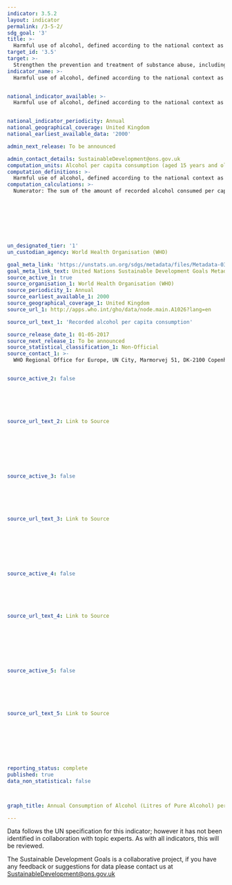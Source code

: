 ```yaml
---
indicator: 3.5.2
layout: indicator
permalink: /3-5-2/
sdg_goal: '3'
title: >-
  Harmful use of alcohol, defined according to the national context as alcohol per capita consumption (aged 15 years and older) within a calendar year in litres of pure alcohol
target_id: '3.5'
target: >-
  Strengthen the prevention and treatment of substance abuse, including narcotic drug abuse and harmful use of alcohol
indicator_name: >-
  Harmful use of alcohol, defined according to the national context as alcohol per capita consumption (aged 15 years and older) within a calendar year in litres of pure alcohol


national_indicator_available: >-
  Harmful use of alcohol, defined according to the national context as alcohol per capita consumption (aged 15 years and older) within a calendar year in litres of pure alcohol


national_indicator_periodicity: Annual
national_geographical_coverage: United Kingdom
national_earliest_available_data: '2000'

admin_next_release: To be announced

admin_contact_details: SustainableDevelopment@ons.gov.uk
computation_units: Alcohol per capita consumption (aged 15 years and older) within a calendar year in litres of pure alcohol
computation_definitions: >-
  Harmful use of alcohol, defined according to the national context as alcohol per capita consumption (aged 15 years and older) within a calendar year in litres of pure alcohol. Total alcohol per capita consumption (APC) is defined as the total (sum of recorded APC three-year average and unrecorded APC) amount of alcohol consumed per adult (15+ years) over a calendar year, in litres of pure alcohol. Recorded alcohol consumption refers to official statistics at country level (production, import, export, and sales or taxation data), while the unrecorded alcohol consumption refers to alcohol which is not taxed and is outside the usual system of governmental control, such as home or informally produced alcohol (legal or illegal), smuggled alcohol, surrogate alcohol (which is alcohol not intended for human consumption), or alcohol obtained through cross-border shopping (which is recorded in a different jurisdiction). In circumstances in which the number of tourists per year is at least the number of inhabitants, the tourist consumption is also taken into account and is deducted from the country's recorded APC. The data on the number of tourists is from UN Tourist Statistics.
computation_calculations: >-
  Numerator: The sum of the amount of recorded alcohol consumed per capita (15+ years), average during three calendar years, in litres of pure alcohol, and the amount of unrecorded alcohol per capita consumption (15+ years), during a calendar year, in litres of pure alcohol. Denominator: Midyear resident population (15+ years) for the same calendar year, UN World Population Prospects, medium variant.








un_designated_tier: '1'
un_custodian_agency: World Health Organisation (WHO)

goal_meta_link: 'https://unstats.un.org/sdgs/metadata/files/Metadata-03-05-02.pdf'
goal_meta_link_text: United Nations Sustainable Development Goals Metadata (PDF 214 KB)
source_active_1: true
source_organisation_1: World Health Organisation (WHO)
source_periodicity_1: Annual
source_earliest_available_1: 2000
source_geographical_coverage_1: United Kingdom
source_url_1: http://apps.who.int/gho/data/node.main.A1026?lang=en

source_url_text_1: 'Recorded alcohol per capita consumption'

source_release_date_1: 01-05-2017
source_next_release_1: To be announced
source_statistical_classification_1: Non-Official
source_contact_1: >-
  WHO Regional Office for Europe, UN City, Marmorvej 51, DK-2100 Copenhagen Ø, Denmark, Tel. +45 45 33 70 00, Fax +45 45 33 70 01


source_active_2: false






source_url_text_2: Link to Source








source_active_3: false






source_url_text_3: Link to Source








source_active_4: false






source_url_text_4: Link to Source








source_active_5: false






source_url_text_5: Link to Source








reporting_status: complete
published: true
data_non_statistical: false



graph_title: Annual Consumption of Alcohol (Litres of Pure Alcohol) per Capita

---
```

Data follows the UN specification for this indicator; however it has not been identified in collaboration with topic experts. As with all indicators, this will be reviewed.
  
The Sustainable Development Goals is a collaborative project, if you have any feedback or suggestions for data please contact us at <SustainableDevelopment@ons.gov.uk>



